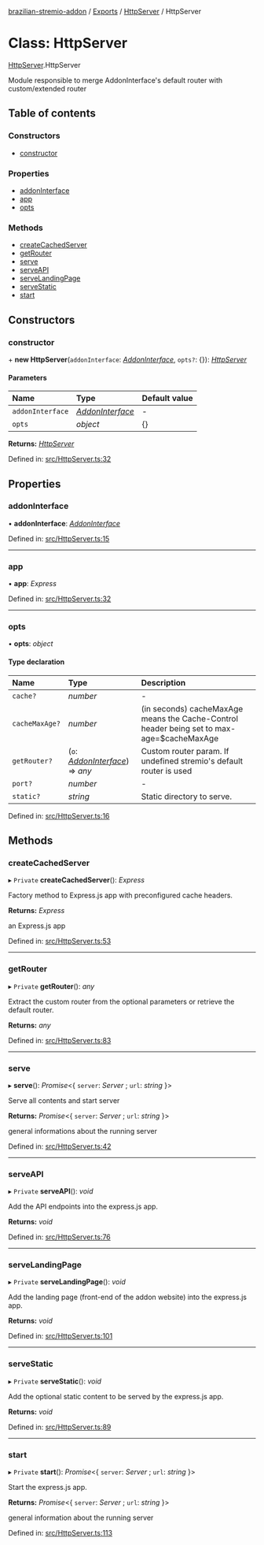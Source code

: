 [brazilian-stremio-addon](../README.md) / [Exports](../modules.md) / [HttpServer](../modules/httpserver.md) / HttpServer

# Class: HttpServer

[HttpServer](../modules/httpserver.md).HttpServer

Module responsible to merge AddonInterface's default router with custom/extended router

## Table of contents

### Constructors

- [constructor](httpserver.httpserver-1.md#constructor)

### Properties

- [addonInterface](httpserver.httpserver-1.md#addoninterface)
- [app](httpserver.httpserver-1.md#app)
- [opts](httpserver.httpserver-1.md#opts)

### Methods

- [createCachedServer](httpserver.httpserver-1.md#createcachedserver)
- [getRouter](httpserver.httpserver-1.md#getrouter)
- [serve](httpserver.httpserver-1.md#serve)
- [serveAPI](httpserver.httpserver-1.md#serveapi)
- [serveLandingPage](httpserver.httpserver-1.md#servelandingpage)
- [serveStatic](httpserver.httpserver-1.md#servestatic)
- [start](httpserver.httpserver-1.md#start)

## Constructors

### constructor

\+ **new HttpServer**(`addonInterface`: [*AddonInterface*](../interfaces/persistence_models_stremio.addoninterface.md), `opts?`: {}): [*HttpServer*](httpserver.httpserver-1.md)

#### Parameters

| Name | Type | Default value |
| :------ | :------ | :------ |
| `addonInterface` | [*AddonInterface*](../interfaces/persistence_models_stremio.addoninterface.md) | - |
| `opts` | *object* | {} |

**Returns:** [*HttpServer*](httpserver.httpserver-1.md)

Defined in: [src/HttpServer.ts:32](https://github.com/victorgveloso/MicoLeaoDubladoAPI/blob/9dfa6b5/src/HttpServer.ts#L32)

## Properties

### addonInterface

• **addonInterface**: [*AddonInterface*](../interfaces/persistence_models_stremio.addoninterface.md)

Defined in: [src/HttpServer.ts:15](https://github.com/victorgveloso/MicoLeaoDubladoAPI/blob/9dfa6b5/src/HttpServer.ts#L15)

___

### app

• **app**: *Express*

Defined in: [src/HttpServer.ts:32](https://github.com/victorgveloso/MicoLeaoDubladoAPI/blob/9dfa6b5/src/HttpServer.ts#L32)

___

### opts

• **opts**: *object*

#### Type declaration

| Name | Type | Description |
| :------ | :------ | :------ |
| `cache?` | *number* | - |
| `cacheMaxAge?` | *number* | (in seconds) cacheMaxAge means the Cache-Control header being set to max-age=$cacheMaxAge |
| `getRouter?` | (`o`: [*AddonInterface*](../interfaces/persistence_models_stremio.addoninterface.md)) => *any* | Custom router param. If undefined stremio's default router is used |
| `port?` | *number* | - |
| `static?` | *string* | Static directory to serve. |

Defined in: [src/HttpServer.ts:16](https://github.com/victorgveloso/MicoLeaoDubladoAPI/blob/9dfa6b5/src/HttpServer.ts#L16)

## Methods

### createCachedServer

▸ `Private` **createCachedServer**(): *Express*

Factory method to Express.js app with preconfigured cache headers.

**Returns:** *Express*

an Express.js app

Defined in: [src/HttpServer.ts:53](https://github.com/victorgveloso/MicoLeaoDubladoAPI/blob/9dfa6b5/src/HttpServer.ts#L53)

___

### getRouter

▸ `Private` **getRouter**(): *any*

Extract the custom router from the optional parameters or retrieve the default router.

**Returns:** *any*

Defined in: [src/HttpServer.ts:83](https://github.com/victorgveloso/MicoLeaoDubladoAPI/blob/9dfa6b5/src/HttpServer.ts#L83)

___

### serve

▸ **serve**(): *Promise*<{ `server`: *Server* ; `url`: *string*  }\>

Serve all contents and start server

**Returns:** *Promise*<{ `server`: *Server* ; `url`: *string*  }\>

general informations about the running server

Defined in: [src/HttpServer.ts:42](https://github.com/victorgveloso/MicoLeaoDubladoAPI/blob/9dfa6b5/src/HttpServer.ts#L42)

___

### serveAPI

▸ `Private` **serveAPI**(): *void*

Add the API endpoints into the express.js app.

**Returns:** *void*

Defined in: [src/HttpServer.ts:76](https://github.com/victorgveloso/MicoLeaoDubladoAPI/blob/9dfa6b5/src/HttpServer.ts#L76)

___

### serveLandingPage

▸ `Private` **serveLandingPage**(): *void*

Add the landing page (front-end of the addon website) into the express.js app.

**Returns:** *void*

Defined in: [src/HttpServer.ts:101](https://github.com/victorgveloso/MicoLeaoDubladoAPI/blob/9dfa6b5/src/HttpServer.ts#L101)

___

### serveStatic

▸ `Private` **serveStatic**(): *void*

Add the optional static content to be served by the express.js app.

**Returns:** *void*

Defined in: [src/HttpServer.ts:89](https://github.com/victorgveloso/MicoLeaoDubladoAPI/blob/9dfa6b5/src/HttpServer.ts#L89)

___

### start

▸ `Private` **start**(): *Promise*<{ `server`: *Server* ; `url`: *string*  }\>

Start the express.js app.

**Returns:** *Promise*<{ `server`: *Server* ; `url`: *string*  }\>

general information about the running server

Defined in: [src/HttpServer.ts:113](https://github.com/victorgveloso/MicoLeaoDubladoAPI/blob/9dfa6b5/src/HttpServer.ts#L113)
